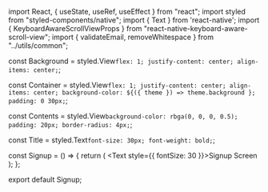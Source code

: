 import React, { useState, useRef, useEffect } from "react";
import styled from "styled-components/native";
import { Text } from 'react-native';
import { KeyboardAwareScrollViewProps } from "react-native-keyboard-aware-scroll-view";
import { validateEmail, removeWhitespace } from "../utils/common";

const Background = styled.View`
    flex: 1;
    justify-content: center;
    align-items: center;
`;

const Container = styled.View`
    flex: 1;
    justify-content: center;
    align-items: center;
    background-color: ${({ theme }) => theme.background };
    padding: 0 30px;
`;

const Contents = styled.View`
    background-color: rbga(0, 0, 0, 0.5);
    padding: 20px;
    border-radius: 4px;
`;


const Title = styled.Text`
    font-size: 30px;
    font-weight: bold;
`;

const Signup = () => {
    return (
        <Container>
            <Text style={{ fontSize: 30 }}>Signup Screen</Text>
        </Container>
    );
};

export default Signup;